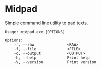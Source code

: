# Midpad

Simple command line utility to pad texts.

```
Usage: midpad.exe [OPTIONS]

Options:
    -r, --raw               <RAW>
    -f, --file              <FILE>
    -o, --output            <OUTPUT>
    -h, --help              Print help
    -V, --version           Print version
```
